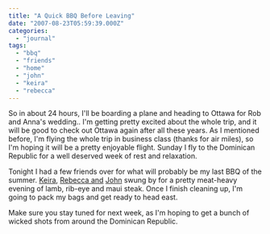 ```yaml
---
title: "A Quick BBQ Before Leaving"
date: "2007-08-23T05:59:39.000Z"
categories: 
  - "journal"
tags: 
  - "bbq"
  - "friends"
  - "home"
  - "john"
  - "keira"
  - "rebecca"
---
```


So in about 24 hours, I'll be boarding a plane and heading to Ottawa for Rob and Anna's wedding.. I'm getting pretty excited about the whole trip, and it will be good to check out Ottawa again after all these years. As I mentioned before, I'm flying the whole trip in business class (thanks for air miles), so I'm hoping it will be a pretty enjoyable flight. Sunday I fly to the Dominican Republic for a well deserved week of rest and relaxation.

Tonight I had a few friends over for what will probably be my last BBQ of the summer. [Keira](http://www.keira-anne.com), [Rebecca and](http://www.miss604.com) [John](http://www.audihertz.net/blog) swung by for a pretty meat-heavy evening of lamb, rib-eye and maui steak. Once I finish cleaning up, I'm going to pack my bags and get ready to head east.

Make sure you stay tuned for next week, as I'm hoping to get a bunch of wicked shots from around the Dominican Republic.
